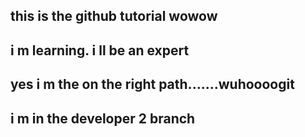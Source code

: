 ## this is the github tutorial wowow
## i m learning. i ll be an expert
## yes i m the on the right path.......wuhoooogit
## i m in the developer 2 branch